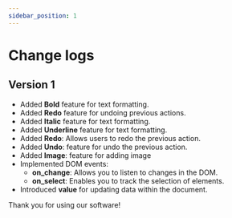 ```yaml
---
sidebar_position: 1
---
```


# Change logs

## Version 1

- Added **Bold** feature for text formatting.
- Added **Redo** feature for undoing previous actions.
- Added **Italic** feature for text formatting.
- Added **Underline** feature for text formatting.
- Added **Redo**: Allows users to redo the previous action.
- Added **Undo**: feature for undo the previous action.
- Added **Image**: feature for adding image
- Implemented DOM events:
  - **on_change**: Allows you to listen to changes in the DOM.
  - **on_select**: Enables you to track the selection of elements.
- Introduced **value** for updating data within the document.

Thank you for using our software!
